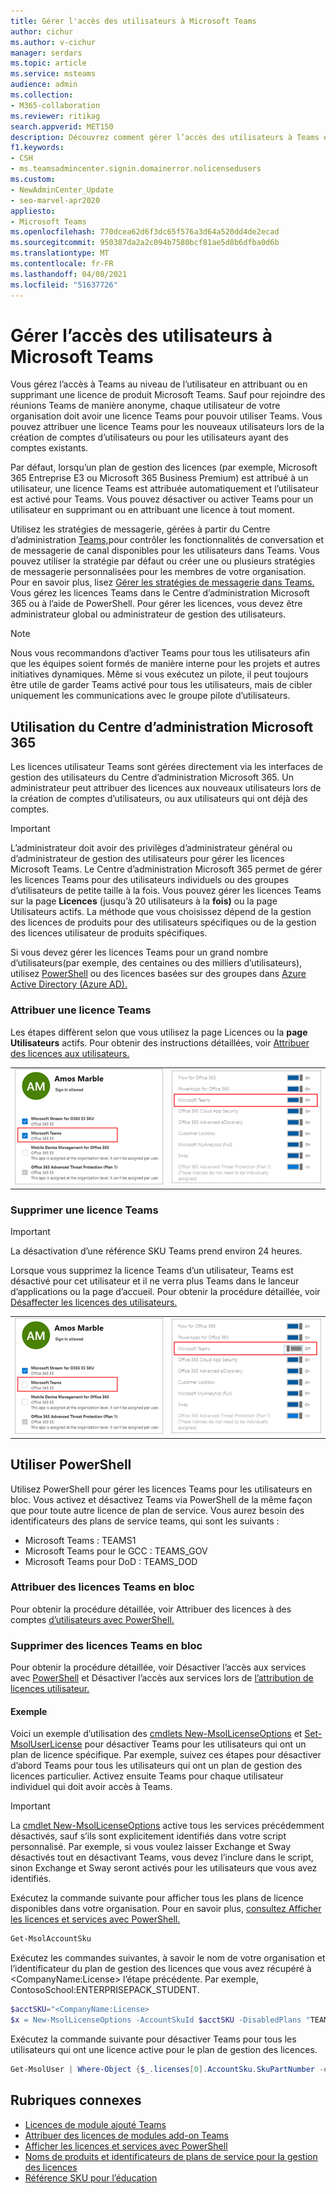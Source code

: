 ```yaml
---
title: Gérer l'accès des utilisateurs à Microsoft Teams
author: cichur
ms.author: v-cichur
manager: serdars
ms.topic: article
ms.service: msteams
audience: admin
ms.collection:
- M365-collaboration
ms.reviewer: ritikag
search.appverid: MET150
description: Découvrez comment gérer l’accès des utilisateurs à Teams en attribuant ou en supprimant une licence Teams aux utilisateurs de votre organisation.
f1.keywords:
- CSH
- ms.teamsadmincenter.signin.domainerror.nolicensedusers
ms.custom:
- NewAdminCenter_Update
- seo-marvel-apr2020
appliesto:
- Microsoft Teams
ms.openlocfilehash: 770dcea62d6f3dc65f576a3d64a520dd4de2ecad
ms.sourcegitcommit: 950387da2a2c094b7580bcf81ae5d8b6dfba0d6b
ms.translationtype: MT
ms.contentlocale: fr-FR
ms.lasthandoff: 04/08/2021
ms.locfileid: "51637726"
---
```

# <a name="manage-user-access-to-teams"></a>Gérer l’accès des utilisateurs à Microsoft Teams

Vous gérez l’accès à Teams au niveau de l’utilisateur en attribuant ou en supprimant une licence de produit Microsoft Teams. Sauf pour rejoindre des réunions Teams de manière anonyme, chaque utilisateur de votre organisation doit avoir une licence Teams pour pouvoir utiliser Teams. Vous pouvez attribuer une licence Teams pour les nouveaux utilisateurs lors de la création de comptes d’utilisateurs ou pour les utilisateurs ayant des comptes existants.

Par défaut, lorsqu’un plan de gestion des licences (par exemple, Microsoft 365 Entreprise E3 ou Microsoft 365 Business Premium) est attribué à un utilisateur, une licence Teams est attribuée automatiquement et l’utilisateur est activé pour Teams. Vous pouvez désactiver ou activer Teams pour un utilisateur en supprimant ou en attribuant une licence à tout moment.

Utilisez les stratégies de messagerie, gérées à partir du Centre d’administration <a href="https://go.microsoft.com/fwlink/p/?linkid=2024339" target="_blank">Teams,</a>pour contrôler les fonctionnalités de conversation et de messagerie de canal disponibles pour les utilisateurs dans Teams. Vous pouvez utiliser la stratégie par défaut ou créer une ou plusieurs stratégies de messagerie personnalisées pour les membres de votre organisation. Pour en savoir plus, lisez [Gérer les stratégies de messagerie dans Teams.](messaging-policies-in-teams.md)
Vous gérez les licences Teams dans le Centre d’administration Microsoft 365 ou à l’aide de PowerShell. Pour gérer les licences, vous devez être administrateur global ou administrateur de gestion des utilisateurs.

> [!NOTE]
> Nous vous recommandons d’activer Teams pour tous les utilisateurs afin que les équipes soient formés de manière interne pour les projets et autres initiatives dynamiques. Même si vous exécutez un pilote, il peut toujours être utile de garder Teams activé pour tous les utilisateurs, mais de cibler uniquement les communications avec le groupe pilote d’utilisateurs.

## <a name="using-the-microsoft-365-admin-center"></a>Utilisation du Centre d’administration Microsoft 365

Les licences utilisateur Teams sont gérées directement via les interfaces de gestion des utilisateurs du Centre d’administration Microsoft 365. Un administrateur peut attribuer des licences aux nouveaux utilisateurs lors de la création de comptes d’utilisateurs, ou aux utilisateurs qui ont déjà des comptes. 

> [!IMPORTANT]
> L’administrateur doit avoir des privilèges d’administrateur général ou d’administrateur de gestion des utilisateurs pour gérer les licences Microsoft Teams.
Le Centre d’administration Microsoft 365 permet de gérer les licences Teams pour des utilisateurs individuels ou des groupes d’utilisateurs de petite taille à la fois. Vous pouvez gérer les licences Teams sur la page **Licences** (jusqu’à 20 utilisateurs à la **fois)** ou la page Utilisateurs actifs. La méthode que vous choisissez dépend de la gestion des licences de produits pour des utilisateurs spécifiques ou de la gestion des licences utilisateur de produits spécifiques.

Si vous devez gérer les licences Teams pour un grand nombre d’utilisateurs(par exemple, des centaines ou des milliers d’utilisateurs), utilisez [PowerShell](#using-powershell) ou des licences basées sur des groupes dans [Azure Active Directory (Azure AD).](/azure/active-directory/users-groups-roles/licensing-groups-assign) 

### <a name="assign-a-teams-license"></a>Attribuer une licence Teams

Les étapes diffèrent selon que vous utilisez la page Licences ou la **page** **Utilisateurs** actifs.  Pour obtenir des instructions détaillées, voir [Attribuer des licences aux utilisateurs.](/microsoft-365/admin/manage/assign-licenses-to-users)

|||
|---------|---------|
|![Capture d’écran de la licence Teams activée pour un utilisateur](media/assign-teams-licenses-1.png)    | ![Capture d’écran de la licence Teams activée pour un utilisateur](media/assign-teams-licenses-2.png)        |

### <a name="remove-a-teams-license"></a>Supprimer une licence Teams

> [!IMPORTANT]
> La désactivation d’une référence SKU Teams prend environ 24 heures.

Lorsque vous supprimez la licence Teams d’un utilisateur, Teams est désactivé pour cet utilisateur et il ne verra plus Teams dans le lanceur d’applications ou la page d’accueil. Pour obtenir la procédure détaillée, voir [Désaffecter les licences des utilisateurs.](/microsoft-365/admin/manage/remove-licenses-from-users)

|||
|---------|---------|
|![Capture d’écran de la licence Teams désactivée pour un utilisateur](media/remove-teams-licenses-1.png)    | ![Capture d’écran de la licence Teams désactivée pour un utilisateur](media/remove-teams-licenses-2.png)        |

## <a name="using-powershell"></a>Utiliser PowerShell

Utilisez PowerShell pour gérer les licences Teams pour les utilisateurs en bloc. Vous activez et désactivez Teams via PowerShell de la même façon que pour toute autre licence de plan de service. Vous aurez besoin des identificateurs des plans de service teams, qui sont les suivants :

- Microsoft Teams : TEAMS1
- Microsoft Teams pour le GCC : TEAMS_GOV
- Microsoft Teams pour DoD : TEAMS_DOD

### <a name="assign-teams-licenses-in-bulk"></a>Attribuer des licences Teams en bloc

Pour obtenir la procédure détaillée, voir Attribuer des licences à des comptes [d’utilisateurs avec PowerShell.](/office365/enterprise/powershell/assign-licenses-to-user-accounts-with-office-365-powershell)

### <a name="remove-teams-licenses-in-bulk"></a>Supprimer des licences Teams en bloc

Pour obtenir la procédure détaillée, voir Désactiver l’accès aux services avec [PowerShell](/office365/enterprise/powershell/disable-access-to-services-with-office-365-powershell) et Désactiver l’accès aux services lors de [l’attribution de licences utilisateur.](/office365/enterprise/powershell/disable-access-to-services-while-assigning-user-licenses)

#### <a name="example"></a>Exemple 

Voici un exemple d’utilisation des [cmdlets New-MsolLicenseOptions](/powershell/module/msonline/new-msollicenseoptions) et [Set-MsolUserLicense](/powershell/module/msonline/set-msoluserlicense) pour désactiver Teams pour les utilisateurs qui ont un plan de licence spécifique. Par exemple, suivez ces étapes pour désactiver d’abord Teams pour tous les utilisateurs qui ont un plan de gestion des licences particulier. Activez ensuite Teams pour chaque utilisateur individuel qui doit avoir accès à Teams.

> [!IMPORTANT]
> La [cmdlet New-MsolLicenseOptions](/powershell/module/msonline/new-msollicenseoptions) active tous les services précédemment désactivés, sauf s’ils sont explicitement identifiés dans votre script personnalisé. Par exemple, si vous voulez laisser Exchange et Sway désactivés tout en désactivant Teams, vous devez l’inclure dans le script, sinon Exchange et Sway seront activés pour les utilisateurs que vous avez identifiés.

Exécutez la commande suivante pour afficher tous les plans de licence disponibles dans votre organisation. Pour en savoir plus, [consultez Afficher les licences et services avec PowerShell.](/office365/enterprise/powershell/view-licenses-and-services-with-office-365-powershell)


```powershell
Get-MsolAccountSku
```

Exécutez les commandes suivantes, à savoir le nom de votre organisation et l’identificateur du plan de gestion des licences que vous avez récupéré à \<CompanyName:License> l’étape précédente. Par exemple, ContosoSchool:ENTERPRISEPACK_STUDENT.

```powershell
$acctSKU="<CompanyName:License>
$x = New-MsolLicenseOptions -AccountSkuId $acctSKU -DisabledPlans "TEAMS1"
```

Exécutez la commande suivante pour désactiver Teams pour tous les utilisateurs qui ont une licence active pour le plan de gestion des licences.

```powershell
Get-MsolUser | Where-Object {$_.licenses[0].AccountSku.SkuPartNumber -eq  ($acctSKU).Substring($acctSKU.IndexOf(":")+1,  $acctSKU.Length-$acctSKU.IndexOf(":")-1) -and $_.IsLicensed -eq $True} |  Set-MsolUserLicense -LicenseOptions $x
```

## <a name="related-topics"></a>Rubriques connexes

- [Licences de module ajouté Teams](teams-add-on-licensing/microsoft-teams-add-on-licensing.md)
- [Attribuer des licences de modules add-on Teams](teams-add-on-licensing/assign-teams-add-on-licenses.md)
- [Afficher les licences et services avec PowerShell](/office365/enterprise/powershell/view-licenses-and-services-with-office-365-powershell)
- [Noms de produits et identificateurs de plans de service pour la gestion des licences](/azure/active-directory/users-groups-roles/licensing-service-plan-reference)
- [Référence SKU pour l’éducation](sku-reference-edu.md)
